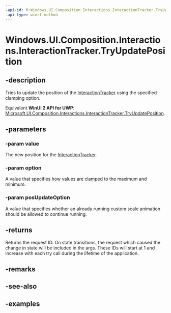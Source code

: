 ```yaml
---
-api-id: M:Windows.UI.Composition.Interactions.InteractionTracker.TryUpdatePosition(Windows.Foundation.Numerics.Vector3,Windows.UI.Composition.Interactions.InteractionTrackerClampingOption,Windows.UI.Composition.Interactions.InteractionTrackerPositionUpdateOption)
-api-type: winrt method
---
```


<!-- Method syntax.
public int InteractionTracker.TryUpdatePosition(Vector3 value, InteractionTrackerClampingOption option, InteractionTrackerPositionUpdateOption posUpdateOption)
-->

# Windows.UI.Composition.Interactions.InteractionTracker.TryUpdatePosition

## -description

Tries to update the position of the [InteractionTracker](interactiontracker.md) using the specified clamping option.

Equivalent **WinUI 2 API for UWP**: [Microsoft.UI.Composition.Interactions.InteractionTracker.TryUpdatePosition](/windows/winui/api/microsoft.ui.composition.interactions.interactiontracker.tryupdateposition).

## -parameters

### -param value

The new position for the [InteractionTracker](interactiontracker.md).

### -param option

A value that specifies how values are clamped to the maximum and minimum.

### -param posUpdateOption

A value that specifies whether an already running custom scale animation should be allowed to continue running.

## -returns

Returns the request ID. On state transitions, the request which caused the change in state will be included in the args. These IDs will start at 1 and increase with each try call during the lifetime of the application.

## -remarks

## -see-also

## -examples

